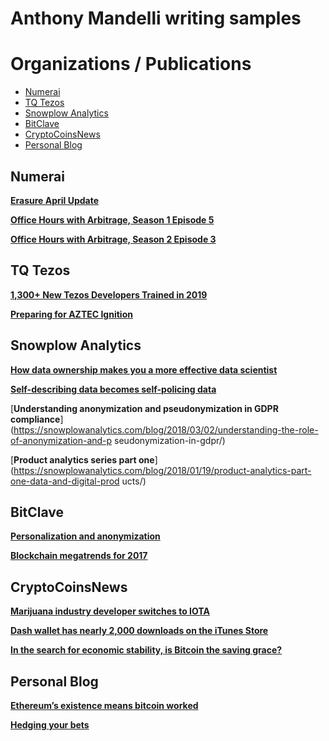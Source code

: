# Anthony Mandelli writing samples


# Organizations / Publications
- [Numerai](#Numerai)
- [TQ Tezos](#tq)
- [Snowplow Analytics](#sp)
- [BitClave](#bitclave)
- [CryptoCoinsNews](#ccn)
- [Personal Blog](#personal)




<h2 id='Numerai'>Numerai</h2>

[**Erasure April Update**](https://medium.com/numerai/placeholder-thesis-design-update-aliens-exist-620c2459bedb)

[**Office Hours with Arbitrage, Season 1 Episode 5**](https://docs.numer.ai/office-hours-with-arbitrage/office-hours-recaps/ohwa-5)

[**Office Hours with Arbitrage, Season 2 Episode 3**](https://docs.numer.ai/office-hours-with-arbitrage/office-hours-recaps-season-2/ohwa-s02e03)




<h2 id='tq'>TQ Tezos</h2>

[**1,300+ New Tezos Developers Trained in 2019**](https://medium.com/tqtezos/1-300-new-tezos-developers-trained-in-2019-31b0719186dd)

[**Preparing for AZTEC Ignition**](https://medium.com/tqtezos/preparing-for-aztec-ignition-662610c1801b)




<h2 id='sp'>Snowplow Analytics</h2>

[**How data ownership makes you a more effective data scientist**](https://snowplowanalytics.com/blog/2019/02/05/how-data-ownership-makes-you-a-more-effective-data-scientist/)

[**Self-describing data becomes self-policing data**](https://snowplowanalytics.com/blog/2018/08/08/self-describing-data-becomes-self-policing-data/)

[**Understanding anonymization and pseudonymization in GDPR compliance**](https://snowplowanalytics.com/blog/2018/03/02/understanding-the-role-of-anonymization-and-p seudonymization-in-gdpr/)

[**Product analytics series part one**](https://snowplowanalytics.com/blog/2018/01/19/product-analytics-part-one-data-and-digital-prod ucts/)



<h2 id='bitclave'>BitClave</h2>

[**Personalization and anonymization**](https://medium.com/@BitClave/personalization-anonymization-3d382b3f1f1b)

[**Blockchain megatrends for 2017**](https://medium.com/@BitClave/blockchain-megatrends-for-2017-799f497632ea)




<h2 id='ccn'>CryptoCoinsNews</h2>

[**Marijuana industry developer switches to IOTA**](https://www.ccn.com/industry-disruptor-paragon-coin-partners-with-iota)

[**Dash wallet has nearly 2,000 downloads on the iTunes Store**](https://www.ccn.com/dash-ceo-weve-had-nearly-2000-downloads-on-the-apple-app-store)

[**In the search for economic stability, is Bitcoin the saving grace?**](https://www.ccn.com/search-economic-stability-bitcoin-saving-grace)




<h2 id='personal'>Personal Blog</h2>

[**Ethereum’s existence means bitcoin worked**](https://mandelliant.blogspot.com/2017/04/ethereums-existence-means-bitcoin-worked.html)

[**Hedging your bets**](https://mandelliant.blogspot.com/2017/03/hedging-your-bets.html)




